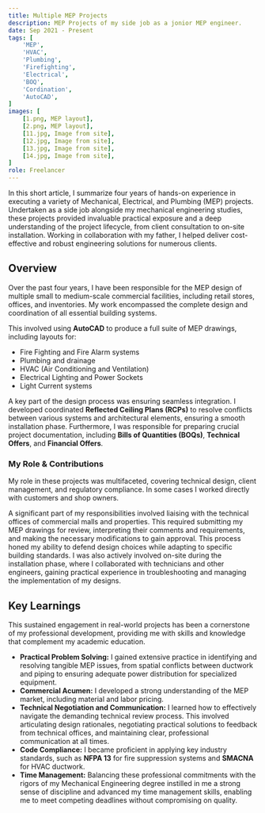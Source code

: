 ```yaml
---
title: Multiple MEP Projects
description: MEP Projects of my side job as a jonior MEP engineer.
date: Sep 2021 - Present
tags: [
    'MEP',
    'HVAC',
    'Plumbing',
    'Firefighting',
    'Electrical',
    'BOQ',
    'Cordination',
    'AutoCAD',
]
images: [
    [1.png, MEP layout],
    [2.png, MEP layout],
    [11.jpg, Image from site],
    [12.jpg, Image from site],
    [13.jpg, Image from site],
    [14.jpg, Image from site],
]
role: Freelancer
---
```


In this short article, I summarize four years of hands-on experience in executing a variety of Mechanical, Electrical, and Plumbing (MEP) projects. Undertaken as a side job alongside my mechanical engineering studies, these projects provided invaluable practical exposure and a deep understanding of the project lifecycle, from client consultation to on-site installation. Working in collaboration with my father, I helped deliver cost-effective and robust engineering solutions for numerous clients.

## Overview

Over the past four years, I have been responsible for the MEP design of multiple small to medium-scale commercial facilities, including retail stores, offices, and inventories. My work encompassed the complete design and coordination of all essential building systems.

This involved using **AutoCAD** to produce a full suite of MEP drawings, including layouts for:

  * Fire Fighting and Fire Alarm systems
  * Plumbing and drainage
  * HVAC (Air Conditioning and Ventilation)
  * Electrical Lighting and Power Sockets
  * Light Current systems

A key part of the design process was ensuring seamless integration. I developed coordinated **Reflected Ceiling Plans (RCPs)** to resolve conflicts between various systems and architectural elements, ensuring a smooth installation phase. Furthermore, I was responsible for preparing crucial project documentation, including **Bills of Quantities (BOQs)**, **Technical Offers**, and **Financial Offers**.

### My Role & Contributions

My role in these projects was multifaceted, covering technical design, client management, and regulatory compliance. In some cases I worked directly with customers and shop owners.

A significant part of my responsibilities involved liaising with the technical offices of commercial malls and properties. This required submitting my MEP drawings for review, interpreting their comments and requirements, and making the necessary modifications to gain approval. This process honed my ability to defend design choices while adapting to specific building standards. I was also actively involved on-site during the installation phase, where I collaborated with technicians and other engineers, gaining practical experience in troubleshooting and managing the implementation of my designs.

## Key Learnings

This sustained engagement in real-world projects has been a cornerstone of my professional development, providing me with skills and knowledge that complement my academic education.

  * **Practical Problem Solving:** I gained extensive practice in identifying and resolving tangible MEP issues, from spatial conflicts between ductwork and piping to ensuring adequate power distribution for specialized equipment.
  * **Commercial Acumen:** I developed a strong understanding of the MEP market, including material and labor pricing.
  * **Technical Negotiation and Communication:** I learned how to effectively navigate the demanding technical review process. This involved articulating design rationales, negotiating practical solutions to feedback from technical offices, and maintaining clear, professional communication at all times.
  * **Code Compliance:** I became proficient in applying key industry standards, such as **NFPA 13** for fire suppression systems and **SMACNA** for HVAC ductwork.
  * **Time Management:** Balancing these professional commitments with the rigors of my Mechanical Engineering degree instilled in me a strong sense of discipline and advanced my time management skills, enabling me to meet competing deadlines without compromising on quality.